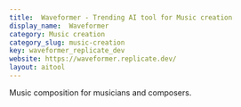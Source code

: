 ```yaml
---
title:  Waveformer - Trending AI tool for Music creation
display_name:  Waveformer
category: Music creation
category_slug: music-creation
key: waveformer_replicate_dev
website: https://waveformer.replicate.dev/
layout: aitool
---
```


Music composition for musicians and composers.
